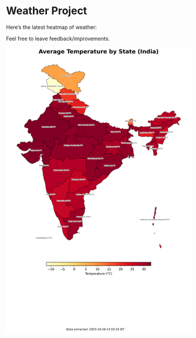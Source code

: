 # Weather Project

Here’s the latest heatmap of weather:

Feel free to leave feedback/improvements.

![India Heatmap](docs/assets/india_heatmap.png?v=FB2D74)
